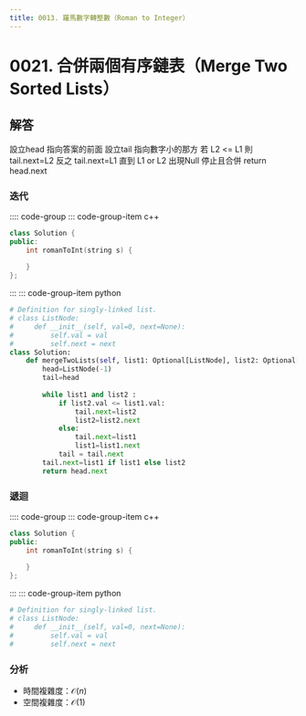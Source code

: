 ```yaml
---
title: 0013. 羅馬數字轉整數（Roman to Integer）
---
```


# 0021. 合併兩個有序鏈表（Merge Two Sorted Lists）

## 解答
設立head 指向答案的前面
設立tail 指向數字小的那方
若 L2 <= L1 則 tail.next=L2
反之  tail.next=L1
直到 L1 or L2 出現Null 停止且合併
return head.next
         
### 迭代

:::: code-group
::: code-group-item c++

``` cpp
class Solution {
public:
    int romanToInt(string s) {
  
    }
};
```

:::
::: code-group-item python

``` python
# Definition for singly-linked list.
# class ListNode:
#     def __init__(self, val=0, next=None):
#         self.val = val
#         self.next = next
class Solution:
    def mergeTwoLists(self, list1: Optional[ListNode], list2: Optional[ListNode]) -> Optional[ListNode]:
        head=ListNode(-1)
        tail=head
        
        while list1 and list2 :
            if list2.val <= list1.val:
                tail.next=list2
                list2=list2.next
            else:
                tail.next=list1
                list1=list1.next
            tail = tail.next
        tail.next=list1 if list1 else list2
        return head.next
```

### 遞迴


:::: code-group
::: code-group-item c++

``` cpp
class Solution {
public:
    int romanToInt(string s) {
  
    }
};
```

:::
::: code-group-item python

``` python
# Definition for singly-linked list.
# class ListNode:
#     def __init__(self, val=0, next=None):
#         self.val = val
#         self.next = next

```

### 分析

- 時間複雜度：$\mathcal{O}(n)$
- 空間複雜度：$\mathcal{O}(1)$